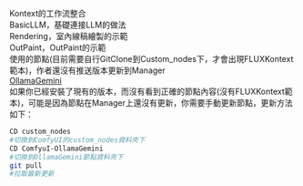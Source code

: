 Kontext的工作流整合  
BasicLLM，基礎連接LLM的做法  
Rendering，室內線稿繪製的示範  
OutPaint，OutPaint的示範   
使用的節點(目前需要自行GitClone到Custom_nodes下，才會出現FLUXKontext範本)，作者還沒有推送版本更新到Manager   
[OllamaGemini](https://github.com/al-swaiti/ComfyUI-OllamaGemini)    
如果你已經安裝了現有的版本，而沒有看到正確的節點內容(沒有FLUXKontext範本)，可能是因為節點在Manager上還沒有更新，你需要手動更新節點，更新方法如下：

```bash
CD custom_nodes
#切換到ComfyUI的custom_nodes資料夾下
CD ComfyuI-OllamaGemini
#切換到OllamaGemini節點資料夾下
git pull
#拉取最新更新
